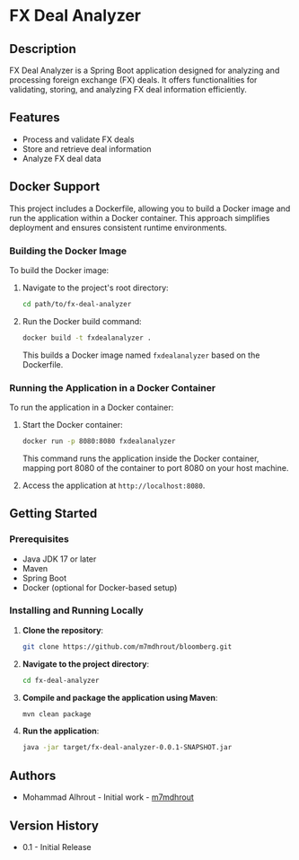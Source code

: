 # FX Deal Analyzer

## Description

FX Deal Analyzer is a Spring Boot application designed for analyzing and processing foreign exchange (FX) deals. It offers functionalities for validating, storing, and analyzing FX deal information efficiently.

## Features

- Process and validate FX deals
- Store and retrieve deal information
- Analyze FX deal data

## Docker Support

This project includes a Dockerfile, allowing you to build a Docker image and run the application within a Docker container. This approach simplifies deployment and ensures consistent runtime environments.

### Building the Docker Image

To build the Docker image:

1. Navigate to the project's root directory:

   ```bash
   cd path/to/fx-deal-analyzer
   ```

2. Run the Docker build command:

   ```bash
   docker build -t fxdealanalyzer .
   ```

   This builds a Docker image named `fxdealanalyzer` based on the Dockerfile.

### Running the Application in a Docker Container

To run the application in a Docker container:

1. Start the Docker container:

   ```bash
   docker run -p 8080:8080 fxdealanalyzer
   ```

   This command runs the application inside the Docker container, mapping port 8080 of the container to port 8080 on your host machine.

2. Access the application at `http://localhost:8080`.

## Getting Started

### Prerequisites

- Java JDK 17 or later
- Maven
- Spring Boot
- Docker (optional for Docker-based setup)

### Installing and Running Locally

1. **Clone the repository**:

   ```bash
   git clone https://github.com/m7mdhrout/bloomberg.git
   ```

2. **Navigate to the project directory**:

   ```bash
   cd fx-deal-analyzer
   ```

3. **Compile and package the application using Maven**:

   ```bash
   mvn clean package
   ```

4. **Run the application**:

   ```bash
   java -jar target/fx-deal-analyzer-0.0.1-SNAPSHOT.jar
   ```

## Authors

- Mohammad Alhrout - Initial work - [m7mdhrout](https://github.com/m7mdhrout)

## Version History

- 0.1 - Initial Release
